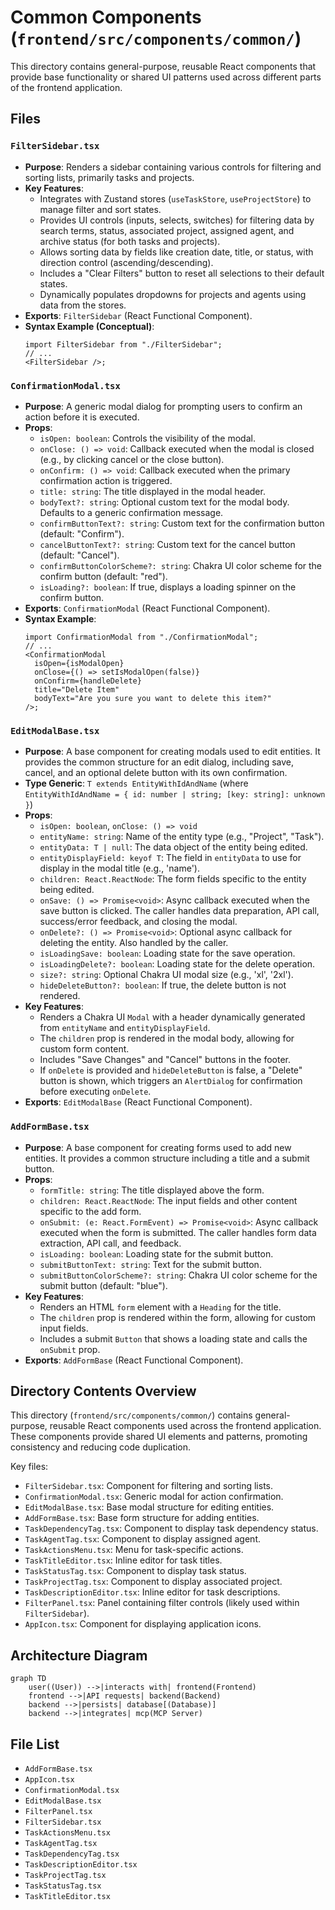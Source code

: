 # Common Components (`frontend/src/components/common/`)

This directory contains general-purpose, reusable React components that provide base functionality or shared UI patterns used across different parts of the frontend application.

## Files

### `FilterSidebar.tsx`

- **Purpose**: Renders a sidebar containing various controls for filtering and sorting lists, primarily tasks and projects.
- **Key Features**:
  - Integrates with Zustand stores (`useTaskStore`, `useProjectStore`) to manage filter and sort states.
  - Provides UI controls (inputs, selects, switches) for filtering data by search terms, status, associated project, assigned agent, and archive status (for both tasks and projects).
  - Allows sorting data by fields like creation date, title, or status, with direction control (ascending/descending).
  - Includes a "Clear Filters" button to reset all selections to their default states.
  - Dynamically populates dropdowns for projects and agents using data from the stores.
- **Exports**: `FilterSidebar` (React Functional Component).
- **Syntax Example (Conceptual)**:
  ```tsx
  import FilterSidebar from "./FilterSidebar";
  // ...
  <FilterSidebar />;
  ```

### `ConfirmationModal.tsx`

- **Purpose**: A generic modal dialog for prompting users to confirm an action before it is executed.
- **Props**:
  - `isOpen: boolean`: Controls the visibility of the modal.
  - `onClose: () => void`: Callback executed when the modal is closed (e.g., by clicking cancel or the close button).
  - `onConfirm: () => void`: Callback executed when the primary confirmation action is triggered.
  - `title: string`: The title displayed in the modal header.
  - `bodyText?: string`: Optional custom text for the modal body. Defaults to a generic confirmation message.
  - `confirmButtonText?: string`: Custom text for the confirmation button (default: "Confirm").
  - `cancelButtonText?: string`: Custom text for the cancel button (default: "Cancel").
  - `confirmButtonColorScheme?: string`: Chakra UI color scheme for the confirm button (default: "red").
  - `isLoading?: boolean`: If true, displays a loading spinner on the confirm button.
- **Exports**: `ConfirmationModal` (React Functional Component).
- **Syntax Example**:
  ```tsx
  import ConfirmationModal from "./ConfirmationModal";
  // ...
  <ConfirmationModal
    isOpen={isModalOpen}
    onClose={() => setIsModalOpen(false)}
    onConfirm={handleDelete}
    title="Delete Item"
    bodyText="Are you sure you want to delete this item?"
  />;
  ```

### `EditModalBase.tsx`

- **Purpose**: A base component for creating modals used to edit entities. It provides the common structure for an edit dialog, including save, cancel, and an optional delete button with its own confirmation.
- **Type Generic**: `T extends EntityWithIdAndName` (where `EntityWithIdAndName = { id: number | string; [key: string]: unknown }`)
- **Props**:
  - `isOpen: boolean`, `onClose: () => void`
  - `entityName: string`: Name of the entity type (e.g., "Project", "Task").
  - `entityData: T | null`: The data object of the entity being edited.
  - `entityDisplayField: keyof T`: The field in `entityData` to use for display in the modal title (e.g., 'name').
  - `children: React.ReactNode`: The form fields specific to the entity being edited.
  - `onSave: () => Promise<void>`: Async callback executed when the save button is clicked. The caller handles data preparation, API call, success/error feedback, and closing the modal.
  - `onDelete?: () => Promise<void>`: Optional async callback for deleting the entity. Also handled by the caller.
  - `isLoadingSave: boolean`: Loading state for the save operation.
  - `isLoadingDelete?: boolean`: Loading state for the delete operation.
  - `size?: string`: Optional Chakra UI modal size (e.g., 'xl', '2xl').
  - `hideDeleteButton?: boolean`: If true, the delete button is not rendered.
- **Key Features**:
  - Renders a Chakra UI `Modal` with a header dynamically generated from `entityName` and `entityDisplayField`.
  - The `children` prop is rendered in the modal body, allowing for custom form content.
  - Includes "Save Changes" and "Cancel" buttons in the footer.
  - If `onDelete` is provided and `hideDeleteButton` is false, a "Delete" button is shown, which triggers an `AlertDialog` for confirmation before executing `onDelete`.
- **Exports**: `EditModalBase` (React Functional Component).

### `AddFormBase.tsx`

- **Purpose**: A base component for creating forms used to add new entities. It provides a common structure including a title and a submit button.
- **Props**:
  - `formTitle: string`: The title displayed above the form.
  - `children: React.ReactNode`: The input fields and other content specific to the add form.
  - `onSubmit: (e: React.FormEvent) => Promise<void>`: Async callback executed when the form is submitted. The caller handles form data extraction, API call, and feedback.
  - `isLoading: boolean`: Loading state for the submit button.
  - `submitButtonText: string`: Text for the submit button.
  - `submitButtonColorScheme?: string`: Chakra UI color scheme for the submit button (default: "blue").
- **Key Features**:
  - Renders an HTML `form` element with a `Heading` for the title.
  - The `children` prop is rendered within the form, allowing for custom input fields.
  - Includes a submit `Button` that shows a loading state and calls the `onSubmit` prop.
- **Exports**: `AddFormBase` (React Functional Component).

## Directory Contents Overview

This directory (`frontend/src/components/common/`) contains general-purpose, reusable React components used across the frontend application. These components provide shared UI elements and patterns, promoting consistency and reducing code duplication.

Key files:

*   `FilterSidebar.tsx`: Component for filtering and sorting lists.
*   `ConfirmationModal.tsx`: Generic modal for action confirmation.
*   `EditModalBase.tsx`: Base modal structure for editing entities.
*   `AddFormBase.tsx`: Base form structure for adding entities.
*   `TaskDependencyTag.tsx`: Component to display task dependency status.
*   `TaskAgentTag.tsx`: Component to display assigned agent.
*   `TaskActionsMenu.tsx`: Menu for task-specific actions.
*   `TaskTitleEditor.tsx`: Inline editor for task titles.
*   `TaskStatusTag.tsx`: Component to display task status.
*   `TaskProjectTag.tsx`: Component to display associated project.
*   `TaskDescriptionEditor.tsx`: Inline editor for task descriptions.
*   `FilterPanel.tsx`: Panel containing filter controls (likely used within `FilterSidebar`).
*   `AppIcon.tsx`: Component for displaying application icons.

## Architecture Diagram
```mermaid
graph TD
    user((User)) -->|interacts with| frontend(Frontend)
    frontend -->|API requests| backend(Backend)
    backend -->|persists| database[(Database)]
    backend -->|integrates| mcp(MCP Server)
```

<!-- File List Start -->
## File List

- `AddFormBase.tsx`
- `AppIcon.tsx`
- `ConfirmationModal.tsx`
- `EditModalBase.tsx`
- `FilterPanel.tsx`
- `FilterSidebar.tsx`
- `TaskActionsMenu.tsx`
- `TaskAgentTag.tsx`
- `TaskDependencyTag.tsx`
- `TaskDescriptionEditor.tsx`
- `TaskProjectTag.tsx`
- `TaskStatusTag.tsx`
- `TaskTitleEditor.tsx`

<!-- File List End -->
